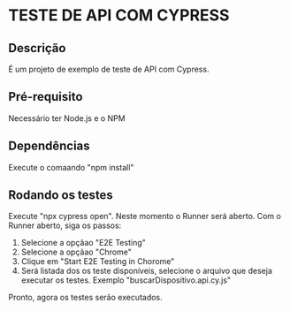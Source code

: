 # TESTE DE API COM CYPRESS

## Descrição

É um projeto de exemplo de teste de API com Cypress.

## Pré-requisito

Necessário ter Node.js e o NPM 

## Dependências

Execute o comaando "npm install"

## Rodando os testes

Execute "npx cypress open". Neste momento o Runner será aberto.
Com o Runner aberto, siga os passos:
1. Selecione a opçãao "E2E Testing"
2. Selecione a opçãao "Chrome"
3. Clique em "Start E2E Testing in Chorome"
4. Será listada dos os teste disponíveis, selecione o arquivo que deseja executar os testes. Exemplo "buscarDispositivo.api.cy.js"

Pronto, agora os testes serão executados.





